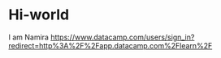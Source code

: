 # Hi-world
I am Namira
https://www.datacamp.com/users/sign_in?redirect=http%3A%2F%2Fapp.datacamp.com%2Flearn%2F

